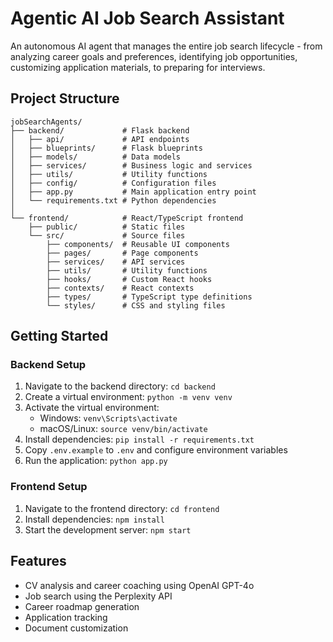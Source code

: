 # Agentic AI Job Search Assistant

An autonomous AI agent that manages the entire job search lifecycle - from analyzing career goals and preferences, identifying job opportunities, customizing application materials, to preparing for interviews.

## Project Structure

```
jobSearchAgents/
├── backend/             # Flask backend
│   ├── api/             # API endpoints
│   ├── blueprints/      # Flask blueprints
│   ├── models/          # Data models
│   ├── services/        # Business logic and services
│   ├── utils/           # Utility functions
│   ├── config/          # Configuration files
│   ├── app.py           # Main application entry point
│   └── requirements.txt # Python dependencies
│
└── frontend/            # React/TypeScript frontend
    ├── public/          # Static files
    └── src/             # Source files
        ├── components/  # Reusable UI components
        ├── pages/       # Page components
        ├── services/    # API services
        ├── utils/       # Utility functions
        ├── hooks/       # Custom React hooks
        ├── contexts/    # React contexts
        ├── types/       # TypeScript type definitions
        └── styles/      # CSS and styling files
```

## Getting Started

### Backend Setup
1. Navigate to the backend directory: `cd backend`
2. Create a virtual environment: `python -m venv venv`
3. Activate the virtual environment:
   - Windows: `venv\Scripts\activate`
   - macOS/Linux: `source venv/bin/activate`
4. Install dependencies: `pip install -r requirements.txt`
5. Copy `.env.example` to `.env` and configure environment variables
6. Run the application: `python app.py`

### Frontend Setup
1. Navigate to the frontend directory: `cd frontend`
2. Install dependencies: `npm install`
3. Start the development server: `npm start`

## Features

- CV analysis and career coaching using OpenAI GPT-4o
- Job search using the Perplexity API
- Career roadmap generation
- Application tracking
- Document customization
